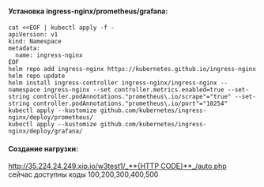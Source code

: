 #### Установка ingress-nginx/prometheus/grafana:
````
cat <<EOF | kubectl apply -f -
apiVersion: v1
kind: Namespace
metadata:
  name: ingress-nginx
EOF
helm repo add ingress-nginx https://kubernetes.github.io/ingress-nginx
helm repo update
helm install ingress-controller ingress-nginx/ingress-nginx --namespace ingress-nginx --set controller.metrics.enabled=true --set-string controller.podAnnotations."prometheus\.io/scrape"="true" --set-string controller.podAnnotations."prometheus\.io/port"="10254"
kubectl apply --kustomize github.com/kubernetes/ingress-nginx/deploy/prometheus/
kubectl apply --kustomize github.com/kubernetes/ingress-nginx/deploy/grafana/
````
#### Создание нагрузки:
[http://35.224.24.249.xip.io/w3test1/_**{HTTP CODE}**_/auto.php]()\
сейчас доступны коды 100,200,300,400,500
